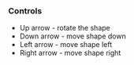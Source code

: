 ### Controls
<ul>
  <li>Up arrow - rotate the shape</li>
  <li>Down arrow - move shape down</li>
  <li>Left arrow - move shape left</li>
  <li>Right arrow - move shape right</li>
</ul>

